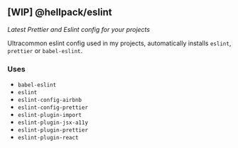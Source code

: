 ## [WIP] @hellpack/eslint

_Latest Prettier and Eslint config for your projects_

Ultracommon eslint config used in my projects, automatically installs `eslint`, `prettier` or `babel-eslint`.

### Uses

- `babel-eslint`
- `eslint`
- `eslint-config-airbnb`
- `eslint-config-prettier`
- `eslint-plugin-import`
- `eslint-plugin-jsx-a11y`
- `eslint-plugin-prettier`
- `eslint-plugin-react`
